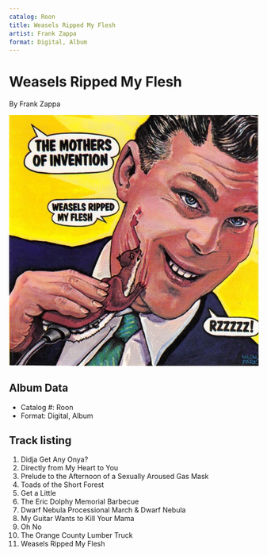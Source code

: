 ```yaml
---
catalog: Roon
title: Weasels Ripped My Flesh
artist: Frank Zappa
format: Digital, Album
---
```


# Weasels Ripped My Flesh

By Frank Zappa

![](../../assets/albumcovers/Frank_Zappa-Weasels_Ripped_My_Flesh.png)

## Album Data

- Catalog #: Roon
- Format: Digital, Album


## Track listing


1. Didja Get Any Onya?
2. Directly from My Heart to You
3. Prelude to the Afternoon of a Sexually Aroused Gas Mask
4. Toads of the Short Forest
5. Get a Little
6. The Eric Dolphy Memorial Barbecue
7. Dwarf Nebula Processional March & Dwarf Nebula
8. My Guitar Wants to Kill Your Mama
9. Oh No
10. The Orange County Lumber Truck
11. Weasels Ripped My Flesh

